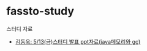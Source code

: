 # fassto-study
스터디 자료


- [김동욱: 5/13(금)스터디 발표 ppt자료(java메모리와 gc)](https://github.com/wook101/fassto-study/blob/main/JAVA%E1%84%86%E1%85%A6%E1%84%86%E1%85%A9%E1%84%85%E1%85%B5%E1%84%8B%E1%85%AA%20GC.pptx)
